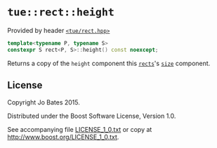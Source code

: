 `tue::rect::height`
===================
Provided by header [`<tue/rect.hpp>`](../../headers/rect.md)

```c++
template<typename P, typename S>
constexpr S rect<P, S>::height() const noexcept;
```

Returns a copy of the `height` component this [`rects`](../../headers/rect.md)'s
[`size`](size.md) component.

License
-------
Copyright Jo Bates 2015.

Distributed under the Boost Software License, Version 1.0.

See accompanying file [LICENSE_1_0.txt](../../../LICENSE_1_0.txt) or copy at
http://www.boost.org/LICENSE_1_0.txt.
